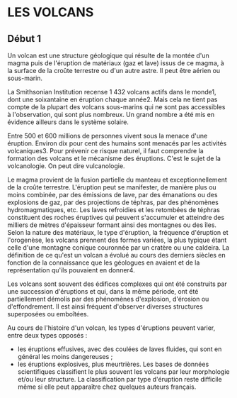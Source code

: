 # LES VOLCANS

## Début 1
Un volcan est une structure géologique qui résulte de la montée d'un magma puis de l'éruption de matériaux (gaz et lave) issus de ce magma, à la surface de la croûte terrestre ou d'un autre astre. Il peut être aérien ou sous-marin.

La Smithsonian Institution recense 1 432 volcans actifs dans le monde1, dont une soixantaine en éruption chaque année2. Mais cela ne tient pas compte de la plupart des volcans sous-marins qui ne sont pas accessibles à l'observation, qui sont plus nombreux. Un grand nombre a été mis en évidence ailleurs dans le système solaire.

Entre 500 et 600 millions de personnes vivent sous la menace d'une éruption. Environ dix pour cent des humains sont menacés par les activités volcaniques3. Pour prévenir ce risque naturel, il faut comprendre la formation des volcans et le mécanisme des éruptions. C'est le sujet de la volcanologie. On peut dire vulcanologie.

Le magma provient de la fusion partielle du manteau et exceptionnellement de la croûte terrestre. L'éruption peut se manifester, de manière plus ou moins combinée, par des émissions de lave, par des émanations ou des explosions de gaz, par des projections de téphras, par des phénomènes hydromagmatiques, etc. Les laves refroidies et les retombées de téphras constituent des roches éruptives qui peuvent s'accumuler et atteindre des milliers de mètres d'épaisseur formant ainsi des montagnes ou des îles. Selon la nature des matériaux, le type d'éruption, la fréquence d'éruption et l'orogenèse, les volcans prennent des formes variées, la plus typique étant celle d'une montagne conique couronnée par un cratère ou une caldeira. La définition de ce qu'est un volcan a évolué au cours des derniers siècles en fonction de la connaissance que les géologues en avaient et de la représentation qu'ils pouvaient en donner4.

Les volcans sont souvent des édifices complexes qui ont été construits par une succession d'éruptions et qui, dans la même période, ont été partiellement démolis par des phénomènes d'explosion, d'érosion ou d'effondrement. Il est ainsi fréquent d'observer diverses structures superposées ou emboîtées.

Au cours de l'histoire d'un volcan, les types d'éruptions peuvent varier, entre deux types opposés :

- les éruptions effusives, avec des coulées de laves fluides, qui sont en général les moins dangereuses ;
- les éruptions explosives, plus meurtrières.
Les bases de données scientifiques classifient le plus souvent les volcans par leur morphologie et/ou leur structure. La classification par type d'éruption reste difficile même si elle peut apparaître chez quelques auteurs français.